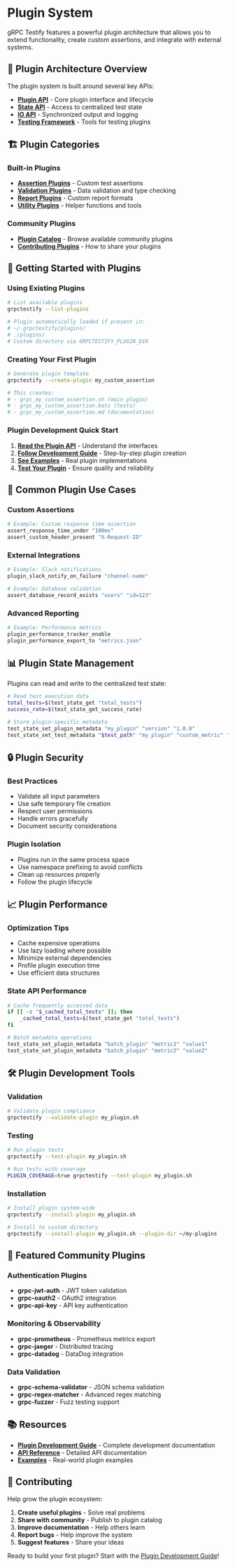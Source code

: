# Plugin System

gRPC Testify features a powerful plugin architecture that allows you to extend functionality, create custom assertions, and integrate with external systems.

## 🔌 Plugin Architecture Overview

The plugin system is built around several key APIs:

- **[Plugin API](development/plugin-api.md)** - Core plugin interface and lifecycle
- **[State API](development/state-api.md)** - Access to centralized test state
- **[IO API](development/io-api.md)** - Synchronized output and logging
- **[Testing Framework](development/testing.md)** - Tools for testing plugins

## 🏗️ Plugin Categories

### Built-in Plugins
- **[Assertion Plugins](built-in/assertions.md)** - Custom test assertions
- **[Validation Plugins](built-in/validation.md)** - Data validation and type checking
- **[Report Plugins](built-in/reporting.md)** - Custom report formats
- **[Utility Plugins](built-in/utils.md)** - Helper functions and tools

### Community Plugins
- **[Plugin Catalog](community/catalog.md)** - Browse available community plugins
- **[Contributing Plugins](community/contributing.md)** - How to share your plugins

## 🚀 Getting Started with Plugins

### Using Existing Plugins

```bash
# List available plugins
grpctestify --list-plugins

# Plugin automatically loaded if present in:
# ~/.grpctestify/plugins/
# ./plugins/
# Custom directory via GRPCTESTIFY_PLUGIN_DIR
```

### Creating Your First Plugin

```bash
# Generate plugin template
grpctestify --create-plugin my_custom_assertion

# This creates:
# - grpc_my_custom_assertion.sh (main plugin)
# - grpc_my_custom_assertion.bats (tests)
# - grpc_my_custom_assertion.md (documentation)
```

### Plugin Development Quick Start

1. **[Read the Plugin API](development/plugin-api.md)** - Understand the interfaces
2. **[Follow Development Guide](development/)** - Step-by-step plugin creation
3. **[See Examples](../guides/examples/advanced/)** - Real plugin implementations
4. **[Test Your Plugin](development/testing.md)** - Ensure quality and reliability

## 🎯 Common Plugin Use Cases

### Custom Assertions
```bash
# Example: Custom response time assertion
assert_response_time_under "100ms"
assert_custom_header_present "X-Request-ID"
```

### External Integrations
```bash
# Example: Slack notifications
plugin_slack_notify_on_failure "channel-name"

# Example: Database validation
assert_database_record_exists "users" "id=123"
```

### Advanced Reporting
```bash
# Example: Performance metrics
plugin_performance_tracker_enable
plugin_performance_export_to "metrics.json"
```

## 📊 Plugin State Management

Plugins can read and write to the centralized test state:

```bash
# Read test execution data
total_tests=$(test_state_get "total_tests")
success_rate=$(test_state_get_success_rate)

# Store plugin-specific metadata
test_state_set_plugin_metadata "my_plugin" "version" "1.0.0"
test_state_set_test_metadata "$test_path" "my_plugin" "custom_metric" "42"
```

## 🔒 Plugin Security

### Best Practices
- Validate all input parameters
- Use safe temporary file creation
- Respect user permissions
- Handle errors gracefully
- Document security considerations

### Plugin Isolation
- Plugins run in the same process space
- Use namespace prefixing to avoid conflicts
- Clean up resources properly
- Follow the plugin lifecycle

## 📈 Plugin Performance

### Optimization Tips
- Cache expensive operations
- Use lazy loading where possible
- Minimize external dependencies
- Profile plugin execution time
- Use efficient data structures

### State API Performance
```bash
# Cache frequently accessed data
if [[ -z "$_cached_total_tests" ]]; then
    _cached_total_tests=$(test_state_get "total_tests")
fi

# Batch metadata operations
test_state_set_plugin_metadata "batch_plugin" "metric1" "value1"
test_state_set_plugin_metadata "batch_plugin" "metric2" "value2"
```

## 🛠️ Plugin Development Tools

### Validation
```bash
# Validate plugin compliance
grpctestify --validate-plugin my_plugin.sh
```

### Testing
```bash
# Run plugin tests
grpctestify --test-plugin my_plugin.sh

# Run tests with coverage
PLUGIN_COVERAGE=true grpctestify --test-plugin my_plugin.sh
```

### Installation
```bash
# Install plugin system-wide
grpctestify --install-plugin my_plugin.sh

# Install to custom directory
grpctestify --install-plugin my_plugin.sh --plugin-dir ~/my-plugins
```

## 🌟 Featured Community Plugins

### Authentication Plugins
- **grpc-jwt-auth** - JWT token validation
- **grpc-oauth2** - OAuth2 integration
- **grpc-api-key** - API key authentication

### Monitoring & Observability
- **grpc-prometheus** - Prometheus metrics export
- **grpc-jaeger** - Distributed tracing
- **grpc-datadog** - DataDog integration

### Data Validation
- **grpc-schema-validator** - JSON schema validation
- **grpc-regex-matcher** - Advanced regex matching
- **grpc-fuzzer** - Fuzz testing support

## 📚 Resources

- **[Plugin Development Guide](development/)** - Complete development documentation
- **[API Reference](../reference/api/)** - Detailed API documentation
- **[Examples](../guides/examples/advanced/)** - Real-world plugin examples


## 🤝 Contributing

Help grow the plugin ecosystem:

1. **Create useful plugins** - Solve real problems
2. **Share with community** - Publish to plugin catalog
3. **Improve documentation** - Help others learn
4. **Report bugs** - Help improve the system
5. **Suggest features** - Share your ideas

Ready to build your first plugin? Start with the [Plugin Development Guide](development/)!


